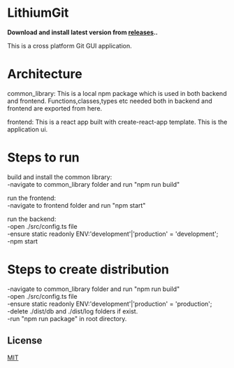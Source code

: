 # LithiumGit

**Download and install latest version from [releases](https://github.com/TulshiDas39/LithiumGit/releases)..**

This is a cross platform Git GUI application.

# Architecture

common_library: This is a local npm package which is used in both backend and frontend. Functions,classes,types etc needed both in backend and frontend are exported from here.

frontend: This is a react app built with create-react-app template. This is the application ui.

# Steps to run

build and install the common library:  
-navigate to common_library folder and run "npm run build"  
  
run the frontend:  
-navigate to frontend folder and run "npm start"  
  
run the backend:    
-open ./src/config.ts file  
-ensure static readonly ENV:'development'|'production' = 'development';      
-npm start  

# Steps to create distribution
-navigate to common_library folder and run "npm run build"  
-open ./src/config.ts file  
-ensure static readonly ENV:'development'|'production' = 'production';  
-delete ./dist/db and ./dist/log folders if exist.  
-run "npm run package" in root directory.  

## License

[MIT](LICENSE)
